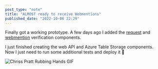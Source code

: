 ```yaml
---
post_type: "note" 
title: "ALMOST ready to receive Webmentions"
published_date: "2022-10-06 22:29"
---
```


Finally got a working prototype. A few days ago I added the [request](/snippets/webmentions-request-verification) and [webmention](/snippets/webmentions-verification) verification components.

I just finished creating the web API and Azure Table Storage components. Now I just need to run some additional tests and deploy it :slightly_smiling_face:

![Chriss Pratt Rubbing Hands GIF](https://media.tenor.com/cWNpE2earJkAAAAd/chris-pratt-rubbing-hands.gif)